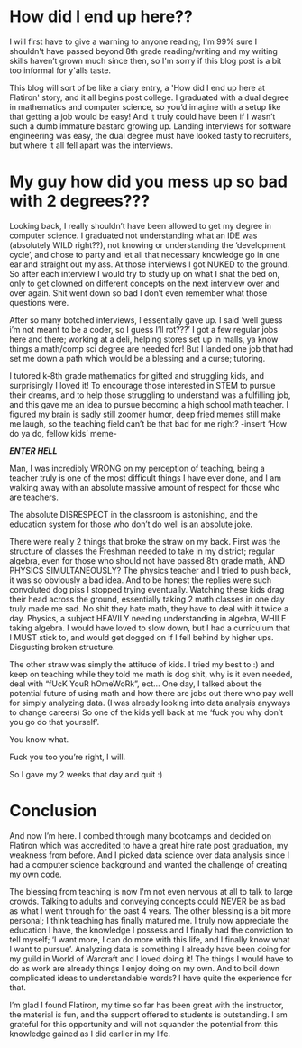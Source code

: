 # How did I end up here??

I will first have to give a warning to anyone reading; I'm 99% sure I shouldn't have passed beyond 8th grade reading/writing and my writing skills haven’t grown much since then, so I'm sorry if this blog post is a bit too informal for y'alls taste. 

This blog will sort of be like a diary entry, a 'How did I end up here at Flatiron' story, and it all begins post college. I graduated with a dual degree in mathematics and computer science, so you’d imagine with a setup like that getting a job would be easy! And it truly could have been if I wasn’t such a dumb immature bastard growing up. Landing interviews for software engineering was easy, the dual degree must have looked tasty to recruiters, but where it all fell apart was the interviews. 

# My guy how did you mess up so bad with 2 degrees???

Looking back, I really shouldn’t have been allowed to get my degree in computer science. I graduated not understanding what an IDE was (absolutely WILD right??), not knowing or understanding the ‘development cycle’, and chose to party and let all that necessary knowledge go in one ear and straight out my ass. At those interviews I got NUKED to the ground. So after each interview I would try to study up on what I shat the bed on, only to get clowned on different concepts on the next interview over and over again. Shit went down so bad I don’t even remember what those questions were.

After so many botched interviews, I essentially gave up. I said ‘well guess i’m not meant to be a coder, so I guess I’ll rot???’ I got a few regular jobs here and there; working at a deli, helping stores set up in malls, ya know things a math/comp sci degree are needed for! But I landed one job that had set me down a path which would be a blessing and a curse; tutoring.

I tutored k-8th grade mathematics for gifted and struggling kids, and surprisingly I loved it! To encourage those interested in STEM to pursue their dreams, and to help those struggling to understand was a fulfilling job, and this gave me an idea to pursue becoming a high school math teacher. I figured my brain is sadly still zoomer humor, deep fried memes still make me laugh, so the teaching field can’t be that bad for me right? -insert ‘How do ya do, fellow kids’ meme-

***ENTER HELL***

Man, I was incredibly WRONG on my perception of teaching, being a teacher truly is one of the most difficult things I have ever done, and I am walking away with an absolute massive amount of respect for those who are teachers.

The absolute DISRESPECT in the classroom is astonishing, and the education system for those who don’t do well is an absolute joke.

There were really 2 things that broke the straw on my back. First was the structure of classes the Freshman needed to take in my district; regular algebra, even for those who should not have passed 8th grade math, AND PHYSICS SIMULTANEOUSLY? The physics teacher and I tried to push back, it was so obviously a bad idea. And to be honest the replies were such convoluted dog piss I stopped trying eventually. Watching these kids drag their head across the ground, essentially taking 2 math classes in one day truly made me sad. No shit they hate math, they have to deal with it twice a day. Physics, a subject HEAVILY needing understanding in algebra, WHILE taking algebra. I would have loved to slow down, but I had a curriculum that I MUST stick to, and would get dogged on if I fell behind by higher ups. Disgusting broken structure.

The other straw was simply the attitude of kids. I tried my best to :) and keep on teaching while they told me math is dog shit, why is it even needed, deal with “fUcK YouR hOmeWoRk”, ect… One day, I talked about the potential future of using math and how there are jobs out there who pay well for simply analyzing data. (I was already looking into data analysis anyways to change careers) So one of the kids yell back at me ‘fuck you why don’t you go do that yourself’. 

You know what.

Fuck you too you’re right, I will.

So I gave my 2 weeks that day and quit :) 

# Conclusion
And now I’m here. I combed through many bootcamps and decided on Flatiron which was accredited to have a great hire rate post graduation, my weakness from before. And I picked data science over data analysis since I had a computer science background and wanted the challenge of creating my own code. 

The blessing from teaching is now I'm not even nervous at all to talk to large crowds. Talking to adults and conveying concepts could NEVER be as bad as what I went through for the past 4 years. The other blessing is a bit more personal; I think teaching has finally matured me. I truly now appreciate the education I have, the knowledge I possess and I finally had the conviction to tell myself; ‘I want more, I can do more with this life, and I finally know what I want to pursue’.  Analyzing data is something I already have been doing for my guild in World of Warcraft and I loved doing it! The things I would have to do as work are already things I enjoy doing on my own. And to boil down complicated ideas to understandable words? I have quite the experience for that.

I’m glad I found Flatiron, my time so far has been great with the instructor, the material is fun, and the support offered to students is outstanding. I am grateful for this opportunity and will not squander the potential from this knowledge gained as I did earlier in my life.











